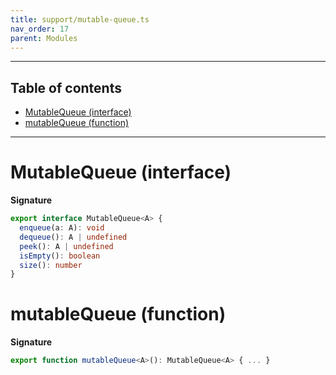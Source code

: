 ```yaml
---
title: support/mutable-queue.ts
nav_order: 17
parent: Modules
---
```


---

<h2 class="text-delta">Table of contents</h2>

- [MutableQueue (interface)](#mutablequeue-interface)
- [mutableQueue (function)](#mutablequeue-function)

---

# MutableQueue (interface)

**Signature**

```ts
export interface MutableQueue<A> {
  enqueue(a: A): void
  dequeue(): A | undefined
  peek(): A | undefined
  isEmpty(): boolean
  size(): number
}
```

# mutableQueue (function)

**Signature**

```ts
export function mutableQueue<A>(): MutableQueue<A> { ... }
```
